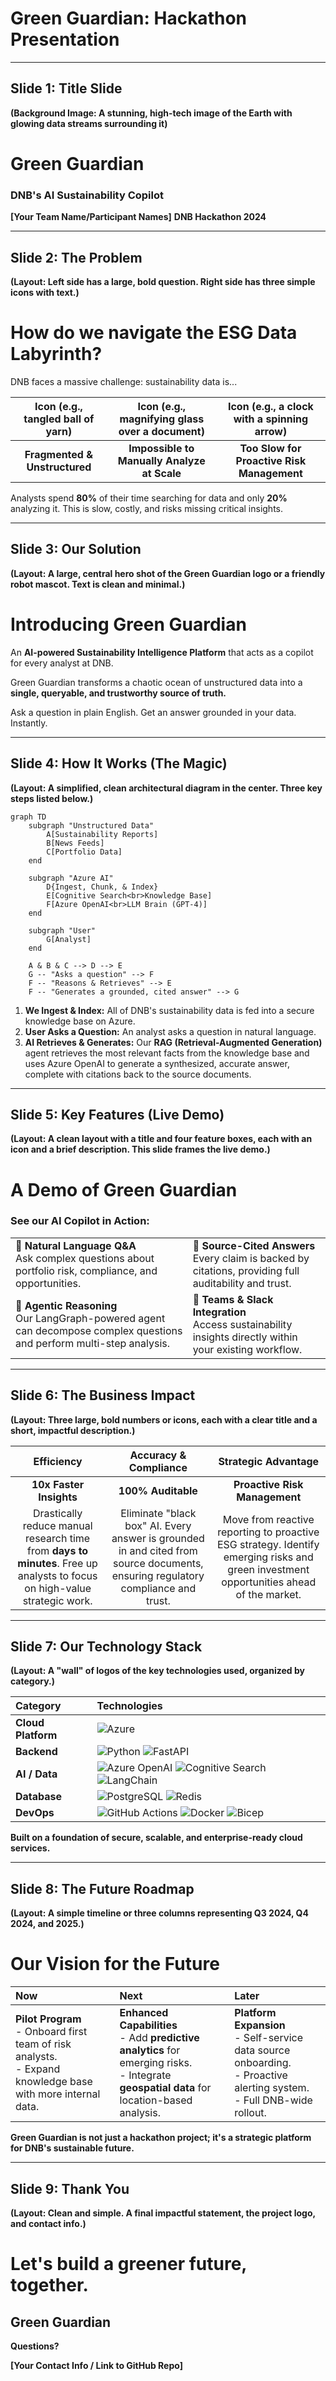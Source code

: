 # Green Guardian: Hackathon Presentation

---

## Slide 1: Title Slide

**(Background Image: A stunning, high-tech image of the Earth with glowing data streams surrounding it)**

# Green Guardian
### DNB's AI Sustainability Copilot

**[Your Team Name/Participant Names]**
**DNB Hackathon 2024**

---

## Slide 2: The Problem

**(Layout: Left side has a large, bold question. Right side has three simple icons with text.)**

# How do we navigate the **ESG Data Labyrinth**?

DNB faces a massive challenge: sustainability data is...

| Icon (e.g., tangled ball of yarn) | Icon (e.g., magnifying glass over a document) | Icon (e.g., a clock with a spinning arrow) |
| :---: | :---: | :---: |
| **Fragmented & Unstructured** | **Impossible to Manually Analyze at Scale** | **Too Slow for Proactive Risk Management** |

Analysts spend **80%** of their time searching for data and only **20%** analyzing it. This is slow, costly, and risks missing critical insights.

---

## Slide 3: Our Solution

**(Layout: A large, central hero shot of the Green Guardian logo or a friendly robot mascot. Text is clean and minimal.)**

# Introducing Green Guardian

An **AI-powered Sustainability Intelligence Platform** that acts as a copilot for every analyst at DNB.

Green Guardian transforms a chaotic ocean of unstructured data into a **single, queryable, and trustworthy source of truth.**

Ask a question in plain English. Get an answer grounded in your data. Instantly.

---

## Slide 4: How It Works (The Magic)

**(Layout: A simplified, clean architectural diagram in the center. Three key steps listed below.)**

```mermaid
graph TD
    subgraph "Unstructured Data"
        A[Sustainability Reports]
        B[News Feeds]
        C[Portfolio Data]
    end

    subgraph "Azure AI"
        D{Ingest, Chunk, & Index}
        E[Cognitive Search<br>Knowledge Base]
        F[Azure OpenAI<br>LLM Brain (GPT-4)]
    end

    subgraph "User"
        G[Analyst]
    end

    A & B & C --> D --> E
    G -- "Asks a question" --> F
    F -- "Reasons & Retrieves" --> E
    F -- "Generates a grounded, cited answer" --> G
```

1.  **We Ingest & Index:** All of DNB's sustainability data is fed into a secure knowledge base on Azure.
2.  **User Asks a Question:** An analyst asks a question in natural language.
3.  **AI Retrieves & Generates:** Our **RAG (Retrieval-Augmented Generation)** agent retrieves the most relevant facts from the knowledge base and uses Azure OpenAI to generate a synthesized, accurate answer, complete with citations back to the source documents.

---

## Slide 5: Key Features (Live Demo)

**(Layout: A clean layout with a title and four feature boxes, each with an icon and a brief description. This slide frames the live demo.)**

# A Demo of Green Guardian

### See our AI Copilot in Action:

| | |
| :--- | :--- |
| **💬 Natural Language Q&A**<br>Ask complex questions about portfolio risk, compliance, and opportunities. | **📄 Source-Cited Answers**<br>Every claim is backed by citations, providing full auditability and trust. |
| **🧠 Agentic Reasoning**<br>Our LangGraph-powered agent can decompose complex questions and perform multi-step analysis. | **🤝 Teams & Slack Integration**<br>Access sustainability insights directly within your existing workflow. |

---

## Slide 6: The Business Impact

**(Layout: Three large, bold numbers or icons, each with a clear title and a short, impactful description.)**

| Efficiency | Accuracy & Compliance | Strategic Advantage |
| :---: | :---: | :---: |
| **10x Faster Insights** | **100% Auditable** | **Proactive Risk Management** |
| Drastically reduce manual research time from **days to minutes**. Free up analysts to focus on high-value strategic work. | Eliminate "black box" AI. Every answer is grounded in and cited from source documents, ensuring regulatory compliance and trust. | Move from reactive reporting to proactive ESG strategy. Identify emerging risks and green investment opportunities ahead of the market. |

---

## Slide 7: Our Technology Stack

**(Layout: A "wall" of logos of the key technologies used, organized by category.)**

| Category | Technologies |
| :--- | :--- |
| **Cloud Platform** | ![Azure](https://img.shields.io/badge/Azure-0078D4?logo=microsoftazure) |
| **Backend** | ![Python](https://img.shields.io/badge/Python-3776AB?logo=python) ![FastAPI](https://img.shields.io/badge/FastAPI-009688?logo=fastapi) |
| **AI / Data** | ![Azure OpenAI](https://img.shields.io/badge/Azure_OpenAI-0078D4?logo=openai) ![Cognitive Search](https://img.shields.io/badge/Cognitive_Search-0078D4?logo=microsoftazure) ![LangChain](https://img.shields.io/badge/LangChain-FFFFFF?logo=langchain) |
| **Database** | ![PostgreSQL](https://img.shields.io/badge/PostgreSQL-4169E1?logo=postgresql) ![Redis](https://img.shields.io/badge/Redis-DC382D?logo=redis) |
| **DevOps** | ![GitHub Actions](https://img.shields.io/badge/GitHub_Actions-2088FF?logo=githubactions) ![Docker](https://img.shields.io/badge/Docker-2496ED?logo=docker) ![Bicep](https://img.shields.io/badge/Bicep-0078D4?logo=bicep) |

**Built on a foundation of secure, scalable, and enterprise-ready cloud services.**

---

## Slide 8: The Future Roadmap

**(Layout: A simple timeline or three columns representing Q3 2024, Q4 2024, and 2025.)**

# Our Vision for the Future

| Now | Next | Later |
| :--- | :--- | :--- |
| **Pilot Program**<br>- Onboard first team of risk analysts.<br>- Expand knowledge base with more internal data. | **Enhanced Capabilities**<br>- Add **predictive analytics** for emerging risks.<br>- Integrate **geospatial data** for location-based analysis. | **Platform Expansion**<br>- Self-service data source onboarding.<br>- Proactive alerting system.<br>- Full DNB-wide rollout. |

**Green Guardian is not just a hackathon project; it's a strategic platform for DNB's sustainable future.**

---

## Slide 9: Thank You

**(Layout: Clean and simple. A final impactful statement, the project logo, and contact info.)**

# Let's build a greener future, together.

## Green Guardian

**Questions?**

**[Your Contact Info / Link to GitHub Repo]**
